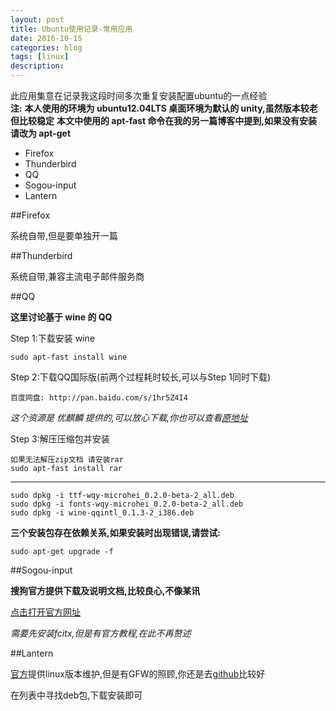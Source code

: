 ```yaml
---
layout: post
title: Ubuntu使用记录-常用应用
date: 2016-10-15
categories: blog
tags: [linux]
description: 
---
```

此应用集意在记录我这段时间多次重复安装配置ubuntu的一点经验  
**注:**
**本人使用的环境为 ubuntu12.04LTS 桌面环境为默认的 unity,虽然版本较老 但比较稳定**
**本文中使用的 apt-fast 命令在我的另一篇博客中提到,如果没有安装请改为 apt-get**

- Firefox
- Thunderbird
- QQ
- Sogou-input
- Lantern

##Firefox

系统自带,但是要单独开一篇

##Thunderbird

系统自带,兼容主流电子邮件服务商

##QQ

**这里讨论基于 wine 的 QQ**

Step 1:下载安装 wine

	sudo apt-fast install wine

Step 2:下载QQ国际版(前两个过程耗时较长,可以与Step 1同时下载)

	百度网盘: http://pan.baidu.com/s/1hr5Z4I4

*这个资源是 优麒麟 提供的,可以放心下载,你也可以查看[原地址](http://www.ubuntukylin.com/application/show.php?lang=cn&id=279)*

Step 3:解压压缩包并安装

	如果无法解压zip文档 请安装rar
	sudo apt-fast install rar

***

	sudo dpkg -i ttf-wqy-microhei_0.2.0-beta-2_all.deb
	sudo dpkg -i fonts-wqy-microhei_0.2.0-beta-2_all.deb
	sudo dpkg -i wine-qqintl_0.1.3-2_i386.deb

**三个安装包存在依赖关系,如果安装时出现错误,请尝试:**
	
	sudo apt-get upgrade -f

##Sogou-input

**搜狗官方提供下载及说明文档,比较良心,不像某讯**

[点击打开官方网址](http://pinyin.sogou.com/linux/?r=pinyin)

*需要先安装fcitx,但是有官方教程,在此不再赘述*

##Lantern

[官方](https://GetLantern.org/)提供linux版本维护,但是有GFW的照顾,你还是去[github](https://github.com/getlantern/lantern-binaries)比较好

在列表中寻找deb包,下载安装即可

